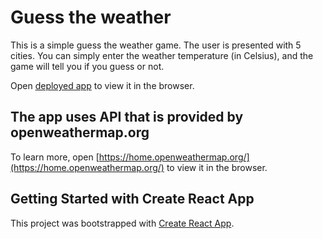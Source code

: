 # Guess the weather

This is a simple guess the weather game. The user is presented with 5 cities. You can simply enter the weather temperature (in Celsius), and the game will tell you if you guess or not.

Open [deployed app](https://app.netlify.com/sites/celadon-longma-5f4e7f/deploys) to view it in the browser.

## The app uses API that is provided by openweathermap.org

To learn more, open [https://home.openweathermap.org/](https://home.openweathermap.org/) to view it in the browser.

## Getting Started with Create React App

This project was bootstrapped with [Create React App](https://github.com/facebook/create-react-app).

